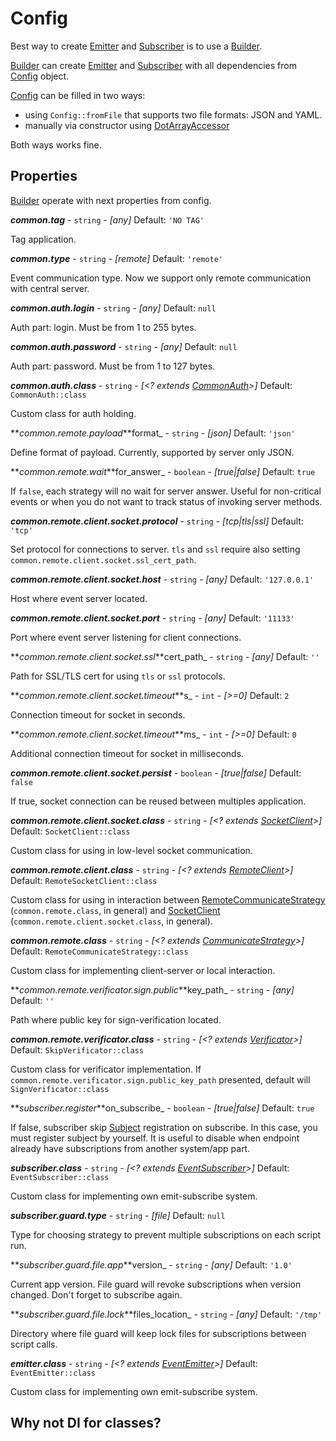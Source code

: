 # Config

Best way to create [Emitter](../src/Iguan/Event/Emitter/EventEmitter.php)
and [Subscriber](../src/Iguan/Event/Subscriber/EventSubscriber.php) is to use a [Builder](../src/Iguan/Event/Builder/Builder.php).

[Builder](../src/Iguan/Event/Builder/Builder.php) can create [Emitter](../src/Iguan/Event/Emitter/EventEmitter.php) 
and [Subscriber](../src/Iguan/Event/Subscriber/EventSubscriber.php) with all dependencies from [Config](../src/Iguan/Event/Builder/Config.php) object.

[Config](../src/Iguan/Event/Builder/Config.php) can be filled in two ways:
* using `Config::fromFile` that supports two file formats: JSON and YAML.
* manually via constructor using [DotArrayAccessor](../src/Iguan/Common/Util/DotArrayAccessor.php)

Both ways works fine.

## Properties

[Builder](../src/Iguan/Event/Builder/Builder.php) operate with next properties from config.

**_common.tag_** - `string` - _[any]_ Default: `'NO TAG'` 
 
Tag application. 

**_common.type_** - `string` - _[remote]_ Default: `'remote'`
 
Event communication type. Now we support only remote communication with central server. 

**_common.auth.login_** - `string` - _[any]_ Default: `null`

Auth part: login. Must be from 1 to 255 bytes.

**_common.auth.password_** - `string` - _[any]_ Default: `null`

Auth part: password. Must be from 1 to 127 bytes.

**_common.auth.class_** - `string` - _[<? extends [CommonAuth](../src/Iguan/Event/Common/CommonAuth.php)>]_ Default: `CommonAuth::class`

Custom class for auth holding.
 
**_common.remote.payload_**format_ - `string` - _[json]_ Default: `'json'`

Define format of payload. Currently, supported by server only JSON.

**_common.remote.wait_**for_answer_ - `boolean` - _[true|false]_ Default: `true`

If `false`, each strategy will no wait for server answer. Useful for non-critical events or when you do not
want to track status of invoking server methods.

**_common.remote.client.socket.protocol_** - `string` - _[tcp|tls|ssl]_ Default: `'tcp'`

Set protocol for connections to server. `tls` and `ssl` require also setting `common.remote.client.socket.ssl_cert_path`.

**_common.remote.client.socket.host_** - `string` - _[any]_ Default: `'127.0.0.1'`

Host where event server located.

**_common.remote.client.socket.port_** - `string` - _[any]_ Default: `'11133'`

Port where event server listening for client connections.

**_common.remote.client.socket.ssl_**cert_path_ - `string` - _[any]_ Default: `''`

Path for SSL/TLS cert for using `tls` or `ssl` protocols.

**_common.remote.client.socket.timeout_**s_ - `int` - _[>=0]_ Default: `2`

Connection timeout for socket in seconds.

**_common.remote.client.socket.timeout_**ms_ - `int` - _[>=0]_ Default: `0`

Additional connection timeout for socket in milliseconds.

**_common.remote.client.socket.persist_** - `boolean` - _[true|false]_ Default: `false`

If true, socket connection can be reused between multiples application.

**_common.remote.client.socket.class_** - `string` - _[<? extends [SocketClient](../src/Iguan/Common/Remote/SocketClient.php)>]_ Default: `SocketClient::class`

Custom class for using in low-level socket communication. 

**_common.remote.client.class_** - `string` - _[<? extends [RemoteClient](../src/Iguan/Event/Common/Remote/RemoteClient.php)>]_ Default: `RemoteSocketClient::class`

Custom class for using in interaction between [RemoteCommunicateStrategy](../src/Iguan/Event/Common/Remote/RemoteCommunicateStrategy.php) (`common.remote.class`, in general)
and [SocketClient](../src/Iguan/Common/Remote/SocketClient.php) (`common.remote.client.socket.class`, in general). 

**_common.remote.class_** - `string` - _[<? extends [CommunicateStrategy](../src/Iguan/Event/Common/CommunicateStrategy.php)>]_ Default: `RemoteCommunicateStrategy::class`

Custom class for implementing client-server or local interaction. 

**_common.remote.verificator.sign.public_**key_path_ - `string` - _[any]_ Default: `''`

Path where public key for sign-verification located.

**_common.remote.verificator.class_** - `string` - _[<? extends [Verificator](../src/Iguan/Event/Subscriber/Verificator/Verificator.php)>]_ Default: `SkipVerificator::class`

Custom class for verificator implementation. If `common.remote.verificator.sign.public_key_path` presented, default will `SignVerificator::class`

**_subscriber.register_**on_subscribe_ - `boolean` - _[true|false]_ Default: `true`

If false, subscriber skip [Subject](../src/Iguan/Event/Subscriber/Subject.php) registration on subscribe. In this case, you must 
register subject by yourself. It is useful to disable when endpoint already have subscriptions from another system/app part.

**_subscriber.class_** - `string` - _[<? extends [EventSubscriber](../src/Iguan/Event/Subscriber/EventSubscriber.php)>]_ Default: `EventSubscriber::class`

Custom class for implementing own emit-subscribe system.
 
**_subscriber.guard.type_** - `string` - _[file]_ Default: `null`
 
Type for choosing strategy to prevent multiple subscriptions on each script run.

**_subscriber.guard.file.app_**version_ - `string` - _[any]_ Default: `'1.0'`
 
Current app version. File guard will revoke subscriptions when version changed. Don't forget to subscribe again.

**_subscriber.guard.file.lock_**files_location_ - `string` - _[any]_ Default: `'/tmp'`
 
Directory where file guard will keep lock files for subscriptions between script calls.

**_emitter.class_** - `string` - _[<? extends [EventEmitter](../src/Iguan/Event/Emitter/EventEmitter.php)>]_ Default: `EventEmitter::class`
 
Custom class for implementing own emit-subscribe system.

## Why not DI for classes?